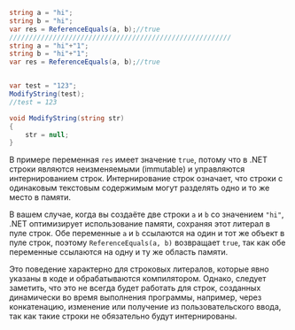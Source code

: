 ```cs
string a = "hi";
string b = "hi";
var res = ReferenceEquals(a, b);//true
////////////////////////////////////////////////////////
string a = "hi"+"1";
string b = "hi"+"1";
var res = ReferenceEquals(a, b);//true


var test = "123";
ModifyString(test);
//test = 123

void ModifyString(string str)
{
    str = null;
}
```

В примере переменная `res` имеет значение `true`, потому что в .NET строки являются неизменяемыми (immutable) и управляются интернированием строк. Интернирование строк означает, что строки с одинаковым текстовым содержимым могут разделять одно и то же место в памяти.

В вашем случае, когда вы создаёте две строки `a` и `b` со значением `"hi"`, .NET оптимизирует использование памяти, сохраняя этот литерал в пуле строк. Обе переменные `a` и `b` ссылаются на один и тот же объект в пуле строк, поэтому `ReferenceEquals(a, b)` возвращает `true`, так как обе переменные ссылаются на одну и ту же область памяти.

Это поведение характерно для строковых литералов, которые явно указаны в коде и обрабатываются компилятором. Однако, следует заметить, что это не всегда будет работать для строк, созданных динамически во время выполнения программы, например, через конкатенацию, изменение или получение из пользовательского ввода, так как такие строки не обязательно будут интернированы.
